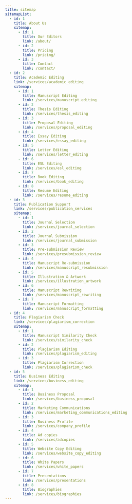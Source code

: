 ```yaml
---
title: sitemap
sitemapList:
  - id: 1
    title: About Us
    sitemap:
      - id: 1
        title: Our Editors
        link: /about/
      - id: 2
        title: Pricing
        link: /pricing/
      - id: 3
        title: Contact
        link: /contact/
  - id: 2
    title: Academic Editing
    link: /services/academic_editing
    sitemap:
      - id: 1
        title: Manuscript Editing
        link: /services/manuscript_editing
      - id: 2
        title: Thesis Editing
        link: /services/thesis_editing
      - id: 3
        title: Proposal Editing
        link: /services/proposal_editing
      - id: 4
        title: Essay Editing
        link: /services/essay_editing
      - id: 5
        title: Letter Editing
        link: /services/letter_editing
      - id: 6
        title: ESL Editing
        link: /services/esl_editing
      - id: 7
        title: Book Editing
        link: /services/book_editing
      - id: 8
        title: Resume Editing
        link: /services/resume_editing
  - id: 3
    title: Publication Support
    link: /services/publication_services
    sitemap:
      - id: 1
        title: Journal Selection
        link: /services/journal_selection
      - id: 2
        title: Journal Submission
        link: /services/journal_submission
      - id: 3
        title: Pre-submission Review
        link: /services/presubmission_review
      - id: 4
        title: Manuscript Re-submission
        link: /services/manuscript_resubmission
      - id: 5
        title: Illustration & Artwork
        link: /services/illustration_artwork
      - id: 6
        title: Manuscript Rewriting
        link: /services/manuscript_rewriting
      - id: 7
        title: Manuscript Formatting
        link: /services/manuscript_formatting
  - id: 4
    title: Plagiarism Check
    link: /services/plagiarism_correction
    sitemap:
      - id: 1
        title: Manuscript Similarity Check
        link: /services/similarity_check
      - id: 2
        title: Plagiarism Editing
        link: /services/plagiarism_editing
      - id: 3
        title: Plagiarism Correction
        link: /services/plagiarism_check
  - id: 5
    title: Business Editing
    link: /services/business_editing
    sitemap:
      - id: 1
        title: Business Proposal
        link: /services/business_proposal
      - id: 2
        title: Marketing Communications
        link: /services/marketing_communications_editing
      - id: 3
        title: Business Profile
        link: /services/company_profile
      - id: 4
        title: Ad copies
        link: /services/adcopies
      - id: 5
        title: Website Copy Editing
        link: /services/website_copy_editing
      - id: 6
        title: White Papers
        link: /services/white_papers
      - id: 7
        title: Presentations
        link: /services/presentations
      - id: 8
        title: Biographies
        link: /services/biographies
---
```

